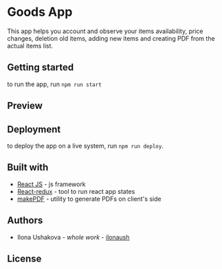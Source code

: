 # Goods App

This app helps you account and observe your items availability, price changes, deletion old items, adding new items and
creating PDF from the actual items list.

## Getting started

to run the app, run ```npm run start```

## Preview



## Deployment

to deploy the app on a live system, run ```npm run deploy```.

## Built with

* [React JS](https://www.npmjs.com/package/react) - js framework
* [React-redux](https://www.npmjs.com/package/react-redux) - tool to run react app states
* [makePDF](https://www.npmjs.com/package/pdfmake) - utility to generate PDFs on client's side

## Authors

* Ilona Ushakova - *whole work* - [ilonaush](https://github.com/ilonaush)

## License


